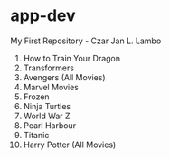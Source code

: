 # app-dev
My First Repository - Czar Jan L. Lambo
<ol>
  <li>How to Train Your Dragon</li>
  <li>Transformers</li>
  <li>Avengers (All Movies)</li>
  <li>Marvel Movies</li>
  <li>Frozen</li>
  <li>Ninja Turtles</li>
  <li>World War Z</li>
  <li>Pearl Harbour</li>
  <li>Titanic</li>
  <li>Harry Potter (All Movies)</li>
</ol>

